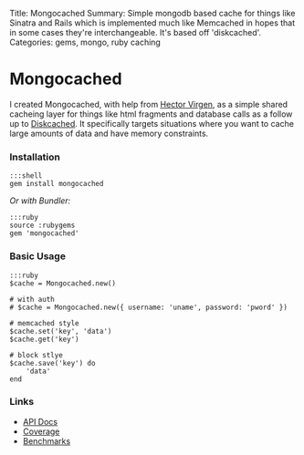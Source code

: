 Title: Mongocached
Summary: Simple mongodb based cache for things like Sinatra and Rails which is implemented much like Memcached in hopes that in some cases they're interchangeable. It's based off 'diskcached'.
Categories: gems, mongo, ruby caching

# Mongocached

I created Mongocached, with help from [Hector Virgen](http://www.virgentech.com/), as a simple shared cacheing layer for things like html fragments and database calls as a follow up to [Diskcached](/gems/diskcached). It specifically targets situations where you want to cache large amounts of data and have memory constraints.

### Installation

    :::shell
    gem install mongocached

*Or with Bundler:*

    :::ruby
    source :rubygems
    gem 'mongocached'

### Basic Usage

    :::ruby
    $cache = Mongocached.new()

    # with auth
    # $cache = Mongocached.new({ username: 'uname', password: 'pword' })

    # memcached style
    $cache.set('key', 'data')
    $cache.get('key')

    # block stlye
    $cache.save('key') do
        'data'
    end


### Links

* [API Docs](http://rubyops.github.com/mongocached/doc/)
* [Coverage](http://rubyops.github.com/mongocached/coverage/)
* [Benchmarks](https://github.com/rubyops/mongocached/blob/master/Benchmark.md)
